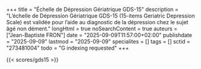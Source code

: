 +++
title = "Échelle de Dépression Gériatrique GDS-15"
description = "L’échelle de Dépression Gériatrique GDS-15 (15-items Geriatric Depression Scale) est validée pour l’aide au diagnostic de la dépression chez le sujet âgé non dément."
longHtml = true
noSearchContent = true
auteurs = ["Jean-Baptiste FRON"]
date = "2025-09-09T11:57:00+02:00"
publishdate = "2025-09-09"
lastmod = "2025-09-09"
specialites = []
tags = []
sctid = "273481004"
todo = "G indexing requested"
+++

{{< scores/gds15 >}}
